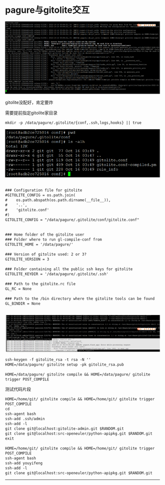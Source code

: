 # pagure与gitolite交互

![20221016_111027_54](image/20221016_111027_54.png)

gitolite没配好，肯定要炸


需要提前指定gitolite家目录

```
mkdir -p /data/pagure/.gitolite/{conf,.ssh,logs,hooks} || true
```

![20221016_135800_63](image/20221016_135800_63.png)

```

### Configuration file for gitolite
#GITOLITE_CONFIG = os.path.join(
#    os.path.abspath(os.path.dirname(__file__)),
#    '..',
#    'gitolite.conf'
#)
GITOLITE_CONFIG = "/data/pagure/.gitolite/conf/gitolite.conf"


### Home folder of the gitolite user
### Folder where to run gl-compile-conf from
GITOLITE_HOME = '/data/pagure/'

### Version of gitolite used: 2 or 3?
GITOLITE_VERSION = 3

### Folder containing all the public ssh keys for gitolite
GITOLITE_KEYDIR = '/data/pagure/.gitolite/.ssh'

### Path to the gitolite.rc file
GL_RC = None

### Path to the /bin directory where the gitolite tools can be found
GL_BINDIR = None


```




![20221016_140457_99](image/20221016_140457_99.png)



````
ssh-keygen -f gitolite_rsa -t rsa -N ''
HOME=/data/pagure/ gitolite setup -pk gitolite_rsa.pub

HOME=/data/pagure/ gitolite compile && HOME=/data/pagure/ gitolite trigger POST_COMPILE
````




测试代码片段

```
HOME=/home/git/ gitolite compile && HOME=/home/git/ gitolite trigger POST_COMPILE
cd
ssh-agent bash
ssh-add .ssh/admin
ssh-add -l
git clone git@localhost:gitolite-admin.git $RANDOM.git
git clone git@localhost:src-openeuler/python-apipkg.git $RANDOM.git
exit

HOME=/home/git/ gitolite compile && HOME=/home/git/ gitolite trigger POST_COMPILE
ssh-agent bash
ssh-add youyifeng
ssh-add -l
git clone git@localhost:src-openeuler/python-apipkg.git $RANDOM.git

```









---
